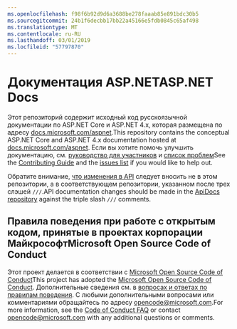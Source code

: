 ```yaml
---
ms.openlocfilehash: f98f6b92d9d6a3688be278faaab85e891bdc30b5
ms.sourcegitcommit: 24b1f6decbb17bb22a45166e5fdb0845c65af498
ms.translationtype: MT
ms.contentlocale: ru-RU
ms.lasthandoff: 03/01/2019
ms.locfileid: "57797870"
---
```

# <a name="aspnet-docs"></a><span data-ttu-id="0b4c3-101">Документация ASP.NET</span><span class="sxs-lookup"><span data-stu-id="0b4c3-101">ASP.NET Docs</span></span>

<span data-ttu-id="0b4c3-102">Этот репозиторий содержит исходный код русскоязычной документации по ASP.NET Core и ASP.NET 4.x, которая размещена по адресу [docs.microsoft.com/aspnet](https://docs.microsoft.com/aspnet).</span><span class="sxs-lookup"><span data-stu-id="0b4c3-102">This repository contains the conceptual ASP.NET Core and ASP.NET 4.x documentation hosted at [docs.microsoft.com/aspnet](https://docs.microsoft.com/aspnet).</span></span> <span data-ttu-id="0b4c3-103">Если вы хотите помочь улучшить документацию, см. [руководство для участников](CONTRIBUTING.md) и [список проблем](https://github.com/aspnet/Docs/issues)</span><span class="sxs-lookup"><span data-stu-id="0b4c3-103">See the [Contributing Guide](CONTRIBUTING.md) and the [issues list](https://github.com/aspnet/Docs/issues) if you would like to help out.</span></span>

<span data-ttu-id="0b4c3-104">Обратите внимание, [что изменения в API](https://github.com/aspnet/ApiDocs) следует вносить не в этом репозитории, а в соответствующем репозитории, указанном после трех слэшей `///`.</span><span class="sxs-lookup"><span data-stu-id="0b4c3-104">API documentation changes should be made in the [ApiDocs repository](https://github.com/aspnet/ApiDocs) against the triple slash `///` comments.</span></span>

## <a name="microsoft-open-source-code-of-conduct"></a><span data-ttu-id="0b4c3-105">Правила поведения при работе с открытым кодом, принятые в проектах корпорации Майкрософт</span><span class="sxs-lookup"><span data-stu-id="0b4c3-105">Microsoft Open Source Code of Conduct</span></span>

<span data-ttu-id="0b4c3-106">Этот проект делается в соответствии с [Microsoft Open Source Code of Conduct](https://opensource.microsoft.com/codeofconduct/)</span><span class="sxs-lookup"><span data-stu-id="0b4c3-106">This project has adopted the [Microsoft Open Source Code of Conduct](https://opensource.microsoft.com/codeofconduct/).</span></span>
<span data-ttu-id="0b4c3-107">Дополнительные сведения см. в [вопросах и ответах по правилам поведения](https://opensource.microsoft.com/codeofconduct/faq/). С любыми дополнительными вопросами или комментариями обращайтесь по адресу [opencode@microsoft.com](mailto:opencode@microsoft.com).</span><span class="sxs-lookup"><span data-stu-id="0b4c3-107">For more information, see the [Code of Conduct FAQ](https://opensource.microsoft.com/codeofconduct/faq/) or contact [opencode@microsoft.com](mailto:opencode@microsoft.com) with any additional questions or comments.</span></span>
